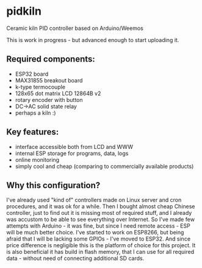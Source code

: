 # pidkiln
Ceramic kiln PID controller based on Arduino/Weemos

This is work in progress - but advanced enough to start uploading it.

## Required components:
- ESP32 board
- MAX31855 breakout board
- k-type termocouple
- 128x65 dot matrix LCD 12864B v2
- rotary encoder with button
- DC->AC solid state relay
- perhaps a kiln :)

## Key features:
- interface accessible both from LCD and WWW
- internal ESP storage for programs, data, logs
- online monitoring
- simply cool and cheap (comparing to commercially available products)

## Why this configuration?

I've already used "kind of" controllers made on Linux server and cron procedures, and it was ok for a while. Then I bought almost cheap Chinese controller, just to find out it is missing most of required stuff, and I already was accustom to be able to see everything over Internet.
So I've made few attempts with Arduino - it was fine, but since I need remote access - ESP will be much better choice. I've started to work on ESP8266, but being afraid that I will be lacking some GPIOs - I've moved to ESP32. And since price difference is negligible this is the platform of choice for this project.
It is also beneficial it has build in flash memory, that I can use for all required data - without need of connecting additional SD cards.

